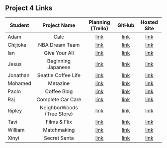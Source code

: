 ## Project 4 Links 

| Student | Project Name | Planning (Trello) | GitHub | Hosted Site |
|---|:---:|:---:|:---:|:---:|
| Adam | Calc | [link](https://trello.com/b/41St3w6F/project-4-planning) | [link](https://github.com/AMillar1/AMillar_SEI_Project4_Calc) | [link](https://art-of-arithmetic.herokuapp.com/calc) |
| Chijioke | NBA Dream Team | [link](https://trello.com/b/XvdI3EQo/basketball-dream-team-calculator) | [link](https://github.com/cokorie/basketball-dream-team) | [link](https://basketball-dream-team.herokuapp.com/) |
| Ian | Give Your All | [link](https://trello.com/b/eaIztHJ3/gaproject4-giveyourall) | [link](https://github.com/TheIanCannon/GAProject4-GiveYourAll) | [link](https://giveyourall.herokuapp.com/) |
| Jesus | Beginning Japanese | [link](https://trello.com/b/p6wt8Jx4/project-4#) | [link](https://github.com/Jesus2196/BeginningJapanese) | [link](https://beginning-japanese.herokuapp.com/) |
| Jonathan | Seattle Coffee Life | [link](https://trello.com/b/tpC7t911/seattlecoffeelife) | [link](https://github.com/jonathanpenaloa/seattlecoffeelife) | [link](https://seattlecoffeelife.herokuapp.com/) |
| Mohamed | Metazine | [link](https://trello.com/b/4MQhIdDW/capstone-mohamed) | [link](https://github.com/mohameddiopcodes/metazine) | [link](https://metazine.herokuapp.com/) |
| Paolo | Coffee Blog | [link](https://trello.com/b/NYQg7M1T/coffee-blog-post) | [link](https://github.com/paolo249/coffee-blog) | [link](https://coffee-express-blog.herokuapp.com/) |
| Raj | Complete Car Care | [link](https://trello.com/b/zeeKwx4U/complete-car-wash) | [link](https://github.com/rsraj9980/complete-car-care) | [link](https://complete-car-care.herokuapp.com/) |
| Ripley | NeighborWoods (Tree Store) | [link](https://trello.com/b/e6e49zdm/neighborwoods-remastered) | [link](https://github.com/ripleymay/neighborwoods) | [link](https://neighborwoods.herokuapp.com/) |
| Tavi | Films & Flix | [link](https://trello.com/b/8EHTpvRo/project-4) | [link](https://github.com/oselim14/films-and-flix) | [link](https://films-and-flix.herokuapp.com/) |
| William | Matchmaking | [link](https://trello.com/b/vTBV7sys/true-you-matchmaking-services) | [link](https://github.com/wkbroxton/913west) | [link](https://nine13west.herokuapp.com/) |
| Xinyi | Secret Santa | [link](https://trello.com/b/aTZ6JjZ9/secret-santa) | [link](https://github.com/dorisxy99/Secret_Santa) | [link](https://secret-santa1.herokuapp.com/) |
